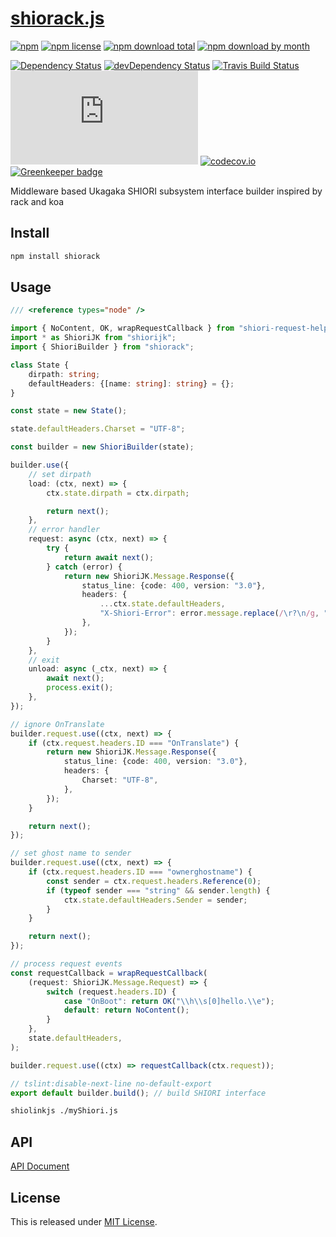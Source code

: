# [shiorack.js](https://github.com/Narazaka/shiorack.js)

[![npm](https://img.shields.io/npm/v/shiorack.svg)](https://www.npmjs.com/package/shiorack)
[![npm license](https://img.shields.io/npm/l/shiorack.svg)](https://www.npmjs.com/package/shiorack)
[![npm download total](https://img.shields.io/npm/dt/shiorack.svg)](https://www.npmjs.com/package/shiorack)
[![npm download by month](https://img.shields.io/npm/dm/shiorack.svg)](https://www.npmjs.com/package/shiorack)

[![Dependency Status](https://david-dm.org/Narazaka/shiorack.js/status.svg)](https://david-dm.org/Narazaka/shiorack.js)
[![devDependency Status](https://david-dm.org/Narazaka/shiorack.js/dev-status.svg)](https://david-dm.org/Narazaka/shiorack.js?type=dev)
[![Travis Build Status](https://travis-ci.org/Narazaka/shiorack.js.svg?branch=master)](https://travis-ci.org/Narazaka/shiorack.js)
[![AppVeyor Build Status](https://ci.appveyor.com/api/projects/status/github/Narazaka/shiorack.js?svg=true&branch=master)](https://ci.appveyor.com/project/Narazaka/shiorack-js)
[![codecov.io](https://codecov.io/github/Narazaka/shiorack.js/coverage.svg?branch=master)](https://codecov.io/github/Narazaka/shiorack.js?branch=master)
[![Greenkeeper badge](https://badges.greenkeeper.io/Narazaka/shiorack.js.svg)](https://greenkeeper.io/)

Middleware based Ukagaka SHIORI subsystem interface builder inspired by rack and koa

## Install

```bash
npm install shiorack
```

## Usage

```typescript
/// <reference types="node" />

import { NoContent, OK, wrapRequestCallback } from "shiori-request-helper";
import * as ShioriJK from "shiorijk";
import { ShioriBuilder } from "shiorack";

class State {
    dirpath: string;
    defaultHeaders: {[name: string]: string} = {};
}

const state = new State();

state.defaultHeaders.Charset = "UTF-8";

const builder = new ShioriBuilder(state);

builder.use({
    // set dirpath
    load: (ctx, next) => {
        ctx.state.dirpath = ctx.dirpath;

        return next();
    },
    // error handler
    request: async (ctx, next) => {
        try {
            return await next();
        } catch (error) {
            return new ShioriJK.Message.Response({
                status_line: {code: 400, version: "3.0"},
                headers: {
                    ...ctx.state.defaultHeaders,
                    "X-Shiori-Error": error.message.replace(/\r?\n/g, "\\n"),
                },
            });
        }
    },
    // exit
    unload: async (_ctx, next) => {
        await next();
        process.exit();
    },
});

// ignore OnTranslate
builder.request.use((ctx, next) => {
    if (ctx.request.headers.ID === "OnTranslate") {
        return new ShioriJK.Message.Response({
            status_line: {code: 400, version: "3.0"},
            headers: {
                Charset: "UTF-8",
            },
        });
    }

    return next();
});

// set ghost name to sender
builder.request.use((ctx, next) => {
    if (ctx.request.headers.ID === "ownerghostname") {
        const sender = ctx.request.headers.Reference(0);
        if (typeof sender === "string" && sender.length) {
            ctx.state.defaultHeaders.Sender = sender;
        }
    }

    return next();
});

// process request events
const requestCallback = wrapRequestCallback(
    (request: ShioriJK.Message.Request) => {
        switch (request.headers.ID) {
            case "OnBoot": return OK("\\h\\s[0]hello.\\e");
            default: return NoContent();
        }
    },
    state.defaultHeaders,
);

builder.request.use((ctx) => requestCallback(ctx.request));

// tslint:disable-next-line no-default-export
export default builder.build(); // build SHIORI interface

```

```bash
shiolinkjs ./myShiori.js
```

## API

[API Document](https://doc.esdoc.org/github.com/Narazaka/sanajk/)

## License

This is released under [MIT License](http://narazaka.net/license/MIT?2018).
